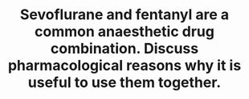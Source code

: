 ---
title: "Sevoflurane and fentanyl are a common anaesthetic drug combination. Discuss pharmacological reasons why it is useful to use them together."
entityType: SAQ
exam: PEX
college: ANZCA
year: 2013
sitting: C
question: 6
passRate: 62
EC_expectedDomains:
- "The classifications of both sevoflurane and fentanyl were well defined."
- "Moreover the pharmacodynamics of their actions and the side effects associated with these were also well described."
- "Included were good explanations of the beneficial modulating effects that the two agents do have on the pharmacodynamic effects of each other e.g. analgesia, cardiovascular parameters."
- "The question does ask about the pharmacology pertaining to choosing to use the two agents together."
EC_extraCredit:
- "Discussion of onset and offset relationships, lack of competition in distribution, protein binding, metabolism or elimination indicated that the two agents do have minimal kinetic interaction."
- "Some extra marks were gained by the inclusion of a graph that related the synergism, factors which make the reduced dosages of agents influence cost and greenhouse effects."
EC_errorsCommon:
- "This was, perhaps, at times at the expense of mentioning some aspects of the pharmacokinetics pertaining to these two agents."
---